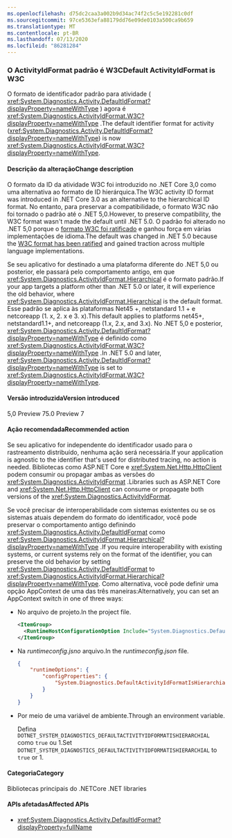 ```yaml
---
ms.openlocfilehash: d75dc2caa3a002b9d34ac74f2c5c5e192281c0df
ms.sourcegitcommit: 97ce5363efa88179dd76e09de0103a500ca9b659
ms.translationtype: MT
ms.contentlocale: pt-BR
ms.lasthandoff: 07/13/2020
ms.locfileid: "86281284"
---
```

### <a name="default-activityidformat-is-w3c"></a><span data-ttu-id="fc06a-101">O ActivityIdFormat padrão é W3C</span><span class="sxs-lookup"><span data-stu-id="fc06a-101">Default ActivityIdFormat is W3C</span></span>

<span data-ttu-id="fc06a-102">O formato de identificador padrão para atividade ( <xref:System.Diagnostics.Activity.DefaultIdFormat?displayProperty=nameWithType> ) agora é <xref:System.Diagnostics.ActivityIdFormat.W3C?displayProperty=nameWithType> .</span><span class="sxs-lookup"><span data-stu-id="fc06a-102">The default identifier format for activity (<xref:System.Diagnostics.Activity.DefaultIdFormat?displayProperty=nameWithType>) is now <xref:System.Diagnostics.ActivityIdFormat.W3C?displayProperty=nameWithType>.</span></span>

#### <a name="change-description"></a><span data-ttu-id="fc06a-103">Descrição da alteração</span><span class="sxs-lookup"><span data-stu-id="fc06a-103">Change description</span></span>

<span data-ttu-id="fc06a-104">O formato da ID da atividade W3C foi introduzido no .NET Core 3,0 como uma alternativa ao formato de ID hierárquica.</span><span class="sxs-lookup"><span data-stu-id="fc06a-104">The W3C activity ID format was introduced in .NET Core 3.0 as an alternative to the hierarchical ID format.</span></span> <span data-ttu-id="fc06a-105">No entanto, para preservar a compatibilidade, o formato W3C não foi tornado o padrão até o .NET 5,0.</span><span class="sxs-lookup"><span data-stu-id="fc06a-105">However, to preserve compatibility, the W3C format wasn't made the default until .NET 5.0.</span></span> <span data-ttu-id="fc06a-106">O padrão foi alterado no .NET 5,0 porque o [formato W3C foi ratificado](https://www.w3.org/TR/trace-context/) e ganhou força em várias implementações de idioma.</span><span class="sxs-lookup"><span data-stu-id="fc06a-106">The default was changed in .NET 5.0 because the [W3C format has been ratified](https://www.w3.org/TR/trace-context/) and gained traction across multiple language implementations.</span></span>

<span data-ttu-id="fc06a-107">Se seu aplicativo for destinado a uma plataforma diferente do .NET 5,0 ou posterior, ele passará pelo comportamento antigo, em que <xref:System.Diagnostics.ActivityIdFormat.Hierarchical> é o formato padrão.</span><span class="sxs-lookup"><span data-stu-id="fc06a-107">If your app targets a platform other than .NET 5.0 or later, it will experience the old behavior, where <xref:System.Diagnostics.ActivityIdFormat.Hierarchical> is the default format.</span></span> <span data-ttu-id="fc06a-108">Esse padrão se aplica às plataformas Net45 +, netstandard 1.1 + e netcoreapp (1. x, 2. x e 3. x).</span><span class="sxs-lookup"><span data-stu-id="fc06a-108">This default applies to platforms net45+, netstandard1.1+, and netcoreapp (1.x, 2.x, and 3.x).</span></span> <span data-ttu-id="fc06a-109">No .NET 5,0 e posterior, <xref:System.Diagnostics.Activity.DefaultIdFormat?displayProperty=nameWithType> é definido como <xref:System.Diagnostics.ActivityIdFormat.W3C?displayProperty=nameWithType> .</span><span class="sxs-lookup"><span data-stu-id="fc06a-109">In .NET 5.0 and later, <xref:System.Diagnostics.Activity.DefaultIdFormat?displayProperty=nameWithType> is set to <xref:System.Diagnostics.ActivityIdFormat.W3C?displayProperty=nameWithType>.</span></span>

#### <a name="version-introduced"></a><span data-ttu-id="fc06a-110">Versão introduzida</span><span class="sxs-lookup"><span data-stu-id="fc06a-110">Version introduced</span></span>

<span data-ttu-id="fc06a-111">5,0 Preview 7</span><span class="sxs-lookup"><span data-stu-id="fc06a-111">5.0 Preview 7</span></span>

#### <a name="recommended-action"></a><span data-ttu-id="fc06a-112">Ação recomendada</span><span class="sxs-lookup"><span data-stu-id="fc06a-112">Recommended action</span></span>

<span data-ttu-id="fc06a-113">Se seu aplicativo for independente do identificador usado para o rastreamento distribuído, nenhuma ação será necessária.</span><span class="sxs-lookup"><span data-stu-id="fc06a-113">If your application is agnostic to the identifier that's used for distributed tracing, no action is needed.</span></span> <span data-ttu-id="fc06a-114">Bibliotecas como ASP.NET Core e <xref:System.Net.Http.HttpClient> podem consumir ou propagar ambas as versões do <xref:System.Diagnostics.ActivityIdFormat> .</span><span class="sxs-lookup"><span data-stu-id="fc06a-114">Libraries such as ASP.NET Core and <xref:System.Net.Http.HttpClient> can consume or propagate both versions of the <xref:System.Diagnostics.ActivityIdFormat>.</span></span>

<span data-ttu-id="fc06a-115">Se você precisar de interoperabilidade com sistemas existentes ou se os sistemas atuais dependem do formato do identificador, você pode preservar o comportamento antigo definindo <xref:System.Diagnostics.Activity.DefaultIdFormat> como <xref:System.Diagnostics.ActivityIdFormat.Hierarchical?displayProperty=nameWithType> .</span><span class="sxs-lookup"><span data-stu-id="fc06a-115">If you require interoperability with existing systems, or current systems rely on the format of the identifier, you can preserve the old behavior by setting <xref:System.Diagnostics.Activity.DefaultIdFormat> to <xref:System.Diagnostics.ActivityIdFormat.Hierarchical?displayProperty=nameWithType>.</span></span> <span data-ttu-id="fc06a-116">Como alternativa, você pode definir uma opção AppContext de uma das três maneiras:</span><span class="sxs-lookup"><span data-stu-id="fc06a-116">Alternatively, you can set an AppContext switch in one of three ways:</span></span>

- <span data-ttu-id="fc06a-117">No arquivo de projeto.</span><span class="sxs-lookup"><span data-stu-id="fc06a-117">In the project file.</span></span>

  ```xml
  <ItemGroup>
    <RuntimeHostConfigurationOption Include="System.Diagnostics.DefaultActivityIdFormatIsHierarchial" Value="true" />
  </ItemGroup>
  ```

- <span data-ttu-id="fc06a-118">Na *runtimeconfig.jsno* arquivo.</span><span class="sxs-lookup"><span data-stu-id="fc06a-118">In the *runtimeconfig.json* file.</span></span>

  ```json
  {
      "runtimeOptions": {
          "configProperties": {
              "System.Diagnostics.DefaultActivityIdFormatIsHierarchial": true
          }
      }
  }
  ```

- <span data-ttu-id="fc06a-119">Por meio de uma variável de ambiente.</span><span class="sxs-lookup"><span data-stu-id="fc06a-119">Through an environment variable.</span></span>

  <span data-ttu-id="fc06a-120">Defina `DOTNET_SYSTEM_DIAGNOSTICS_DEFAULTACTIVITYIDFORMATISHIERARCHIAL` como `true` ou 1.</span><span class="sxs-lookup"><span data-stu-id="fc06a-120">Set `DOTNET_SYSTEM_DIAGNOSTICS_DEFAULTACTIVITYIDFORMATISHIERARCHIAL` to `true` or 1.</span></span>

#### <a name="category"></a><span data-ttu-id="fc06a-121">Categoria</span><span class="sxs-lookup"><span data-stu-id="fc06a-121">Category</span></span>

<span data-ttu-id="fc06a-122">Bibliotecas principais do .NET</span><span class="sxs-lookup"><span data-stu-id="fc06a-122">Core .NET libraries</span></span>

#### <a name="affected-apis"></a><span data-ttu-id="fc06a-123">APIs afetadas</span><span class="sxs-lookup"><span data-stu-id="fc06a-123">Affected APIs</span></span>

- <xref:System.Diagnostics.Activity.DefaultIdFormat?displayProperty=fullName>

<!--

#### Affected APIs

- `P:System.Diagnostics.Activity.DefaultIdFormat`

-->
